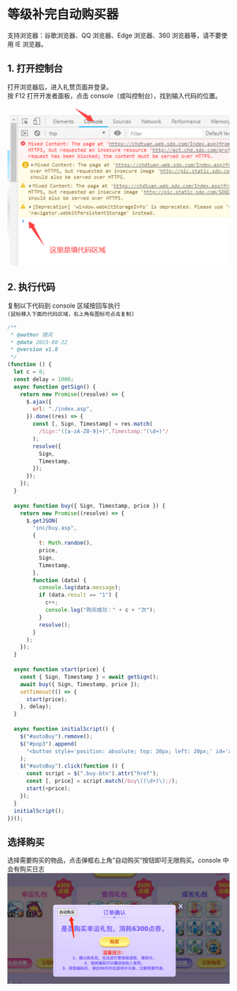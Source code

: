 # 等级补完自动购买器

支持浏览器：谷歌浏览器、QQ 浏览器、Edge 浏览器、360 浏览器等，请不要使用 IE 浏览器。

## 1. 打开控制台

打开浏览器后，进入礼赞页面并登录。  
按 F12 打开开发者面板，点击 console（或叫控制台），找到输入代码的位置。

![console图](../assets/lizan-console-1.png)

## 2. 执行代码

复制以下代码到 console 区域按回车执行  
`(鼠标移入下面的代码区域，右上角有图标可点击复制)`

```js
/**
 * @author 随风
 * @date 2023-08-22
 * @version v1.0
 */
(function () {
  let c = 0;
  const delay = 1000;
  async function getSign() {
    return new Promise((resolve) => {
      $.ajax({
        url: "./index.asp",
      }).done((res) => {
        const [, Sign, Timestamp] = res.match(
          /Sign:"([a-zA-Z0-9]+)",Timestamp:"(\d+)"/
        );
        resolve({
          Sign,
          Timestamp,
        });
      });
    });
  }

  async function buy({ Sign, Timestamp, price }) {
    return new Promise((resolve) => {
      $.getJSON(
        "inc/buy.asp",
        {
          t: Math.random(),
          price,
          Sign,
          Timestamp,
        },
        function (data) {
          console.log(data.message);
          if (data.result == "1") {
            c++;
            console.log("购买成功：" + c + "次");
          }
          resolve();
        }
      );
    });
  }

  async function start(price) {
    const { Sign, Timestamp } = await getSign();
    await buy({ Sign, Timestamp, price });
    setTimeout(() => {
      start(price);
    }, delay);
  }

  async function initialScript() {
    $("#autoBuy").remove();
    $("#pop3").append(
      "<button style='position: absolute; top: 20px; left: 20px;' id='autoBuy'>自动购买</button>"
    );
    $("#autoBuy").click(function () {
      const script = $(".buy-btn").attr("href");
      const [, price] = script.match(/buy\((\d+)\);/);
      start(+price);
    });
  }
  initialScript();
})();
```

## 选择购买

选择需要购买的物品，点击弹框右上角”自动购买“按钮即可无限购买。console 中会有购买日志
![等级补完](../assets/dengjibuwan.png)
